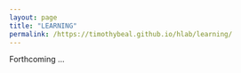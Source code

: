 ```yaml
---
layout: page
title: "LEARNING"
permalink: /https://timothybeal.github.io/hlab/learning/
---
```


Forthcoming ...
